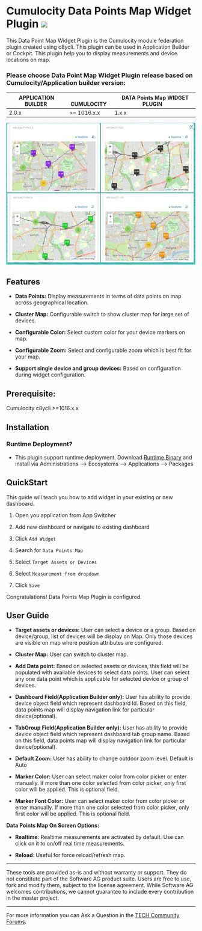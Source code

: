 # Cumulocity Data Points Map Widget Plugin [<img width="35" src="https://user-images.githubusercontent.com/32765455/211497905-561e9197-18b9-43d5-a023-071d3635f4eb.png"/>](https://github.com/SoftwareAG/cumulocity-data-points-map-widget-plugin/releases/download/1.0.4/sag-ps-pkg-datapoints-map-1.0.4.zip)

This Data Point Map Widget Plugin is the Cumulocity module federation plugin created using c8ycli. This plugin can be used in Application Builder or Cockpit. This plugin help you to display measurements and device locations on map.


### Please choose Data Point Map Widget Plugin release based on Cumulocity/Application builder version:

|APPLICATION BUILDER&nbsp; |&nbsp; CUMULOCITY&nbsp; |&nbsp; DATA Points Map WIDGET PLUGIN &nbsp; |
|--------------------|------------|--------------------------------|
| 2.0.x              | >= 1016.x.x| 1.x.x                          |

![Datapoint-map](images/datapoint-map.jpg)

## Features

  
*  **Data Points:** Display measurements in terms of data points on map across geographical location.

*  **Cluster Map:** Configurable switch to show cluster map for large set of devices.

*  **Configurable Color:** Select custom color for your device markers on map.

*  **Configurable Zoom:**  Select and configurable zoom which is best fit for your map.  

*  **Support single device and group devices:** Based on configuration during widget configuration. 


## Prerequisite:
   Cumulocity c8ycli >=1016.x.x
   
## Installation

  
### Runtime Deployment?

* This plugin support runtime deployment. Download [Runtime Binary](https://github.com/SoftwareAG/cumulocity-data-points-map-widget-plugin/releases/download/1.0.4/sag-ps-pkg-datapoints-map-1.0.4.zip) and install via Administrations --> Ecosystems --> Applications --> Packages 


## QuickStart
  

This guide will teach you how to add widget in your existing or new dashboard.

  



1. Open you application from App Switcher
  

2. Add new dashboard or navigate to existing dashboard
  

3. Click `Add Widget`
  

4. Search for `Data Points Map`


5. Select `Target Assets or Devices`


6. Select `Measurement from dropdown`

7. Click `Save`


Congratulations! Data Points Map Plugin is configured.

  

## User Guide

 

*  **Target assets or devices:** User can select a device or a group. Based on device/group, list of devices will be display on Map. Only those devices are visible on map where position attributes are configured. 

  

*  **Cluster Map:** User can switch to cluster map.


*  **Add Data point:**  Based on selected assets or devices, this field will be populated with available devices to select data points. User can select any one data point which is applicable for selected device or group of devices.

  

*  **Dashboard Field(Application Builder only):** User has ability to provide device object field which represent dashboard Id. Based on this field, data points map will display navigation link for particular device(optional).

  

*  **TabGroup Field(Application Builder only):** User has ability to provide device object field which represent dashboard tab group name. Based on this field, data points map will display navigation link for particular device(optional).


*  **Default Zoom:** User has ability to change outdoor zoom level. Default is Auto


*  **Marker Color:** User can select maker color from color picker or enter manually. If more than one color selected from color picker, only first color will be applied. This is optional field.
  

*  **Marker Font Color:** User can select maker color from color picker or enter manually. If more than one color selected from color picker, only first color will be applied. This is optional field.



**Data Points Map On Screen Options:**

 

*  **Realtime**: Realtime measurements are activated by default. Use can click on it to on/off real time measurements.

   

*  **Reload**: Useful for force reload/refresh map.



------------------------------

These tools are provided as-is and without warranty or support. They do not constitute part of the Software AG product suite. Users are free to use, fork and modify them, subject to the license agreement. While Software AG welcomes contributions, we cannot guarantee to include every contribution in the master project.
_____________________
For more information you can Ask a Question in the [TECH Community Forums](https://tech.forums.softwareag.com/tag/Cumulocity-IoT).
